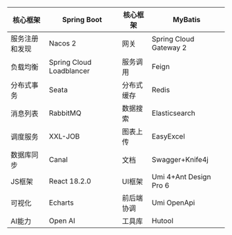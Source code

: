 | 核心框架 | Spring Boot | 核心框架 | MyBatis |
| --- | --- | --- | --- |
| 服务注册和发现 | Nacos 2 | 网关 | Spring Cloud Gateway 2 |
| 负载均衡 | Spring Cloud Loadblancer | 服务调用 | Feign |
| 分布式事务 | Seata | 分布式缓存 | Redis |
| 消息列表 | RabbitMQ | 数据搜索 | Elasticsearch |
| 调度服务 | XXL-JOB | 图表上传 | EasyExcel |
| 数据库同步 | Canal | 文档 | Swagger+Knife4j |
| JS框架 | React 18.2.0 | UI框架 | Umi 4+Ant Design Pro 6 |
| 可视化 | Echarts | 前后端协调 | Umi OpenApi |
| AI能力 | Open AI | 工具库 | Hutool |

